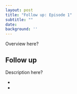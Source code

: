 ```yaml
---
layout: post
title: "Follow up: Episode 1"
subtitle: ""
date: 
background: ''
---
```


<p>Overview here?</p>

<h2 class="section-heading">Follow up</h2>

<p>Description here?</p>

<ul>
  <li>
  <li>
</ul>
